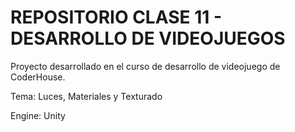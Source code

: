 # REPOSITORIO CLASE 11 - DESARROLLO DE VIDEOJUEGOS

Proyecto desarrollado en el curso de desarrollo de videojuego de CoderHouse.

Tema: Luces, Materiales y Texturado

Engine: Unity